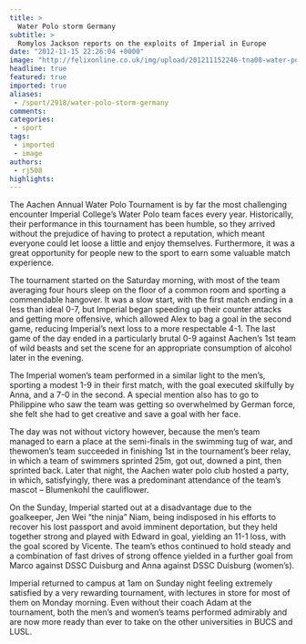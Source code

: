 ```yaml
---
title: >
  Water Polo storm Germany
subtitle: >
  Romylos Jackson reports on the exploits of Imperial in Europe
date: "2012-11-15 22:26:04 +0000"
image: "http://felixonline.co.uk/img/upload/201211152246-tna08-water-polo.jpg"
headline: true
featured: true
imported: true
aliases:
 - /sport/2918/water-polo-storm-germany
comments:
categories:
 - sport
tags:
 - imported
 - image
authors:
 - rj508
highlights:
---
```


The Aachen Annual Water Polo Tournament is by far the most challenging encounter Imperial College’s Water Polo team faces every year. Historically, their performance in this tournament has been humble, so they arrived without the prejudice of having to protect a reputation, which meant everyone could let loose a little and enjoy themselves. Furthermore, it was a great opportunity for people new to the sport to earn some valuable match experience.

The tournament started on the Saturday morning, with most of the team averaging four hours sleep on the floor of a common room and sporting a commendable hangover. It was a slow start, with the first match ending in a less than ideal 0-7, but Imperial began speeding up their counter attacks and getting more offensive, which allowed Alex to bag a goal in the second game, reducing Imperial’s next loss to a more respectable 4-1. The last game of the day ended in a particularly brutal 0-9 against Aachen’s 1st team of wild beasts and set the scene for an appropriate consumption of alcohol later in the evening.

The Imperial women’s team performed in a similar light to the men’s, sporting a modest 1-9 in their first match, with the goal executed skilfully by Anna, and a 7-0 in the second. A special mention also has to go to Philippine who saw the team was getting so overwhelmed by German force, she felt she had to get creative and save a goal with her face.

The day was not without victory however, because the men’s team managed to earn a place at the semi-finals in the swimming tug of war, and thewomen’s team succeeded in finishing 1st in the tournament’s beer relay, in which a team of swimmers sprinted 25m, got out, downed a pint, then sprinted back. Later that night, the Aachen water polo club hosted a party, in which, satisfyingly, there was a predominant attendance of the team’s mascot – Blumenkohl the cauliflower.

On the Sunday, Imperial started out at a disadvantage due to the goalkeeper, Jen Wei “the ninja” Niam, being indisposed in his efforts to recover his lost passport and avoid imminent deportation, but they held together strong and played with Edward in goal, yielding an 11-1 loss, with the goal scored by Vicente. The team’s ethos continued to hold steady and a combination of fast drives of strong offence yielded in a further goal from Marco against DSSC Duisburg and Anna against DSSC Duisburg (women’s).

Imperial returned to campus at 1am on Sunday night feeling extremely satisfied by a very rewarding tournament, with lectures in store for most of them on Monday morning. Even without their coach Adam at the tournament, both the men’s and women’s teams performed admirably and are now more ready than ever to take on the other universities in BUCS and LUSL.
